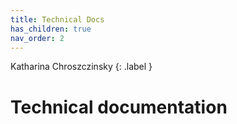 ```yaml
---
title: Technical Docs
has_children: true
nav_order: 2
---
```


Katharina Chroszczinsky
{: .label }

# Technical documentation
